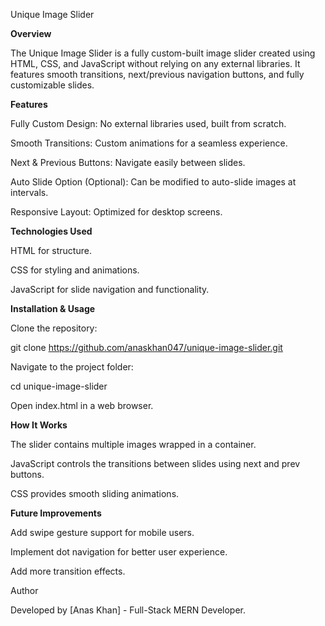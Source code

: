 Unique Image Slider

**Overview**

The Unique Image Slider is a fully custom-built image slider created using HTML, CSS, and JavaScript without relying on any external libraries. It features smooth transitions, next/previous navigation buttons, and fully customizable slides.

**Features**

Fully Custom Design: No external libraries used, built from scratch.

Smooth Transitions: Custom animations for a seamless experience.

Next & Previous Buttons: Navigate easily between slides.

Auto Slide Option (Optional): Can be modified to auto-slide images at intervals.

Responsive Layout: Optimized for desktop screens.

**Technologies Used**

HTML for structure.

CSS for styling and animations.

JavaScript for slide navigation and functionality.

**Installation & Usage**

Clone the repository:

git clone https://github.com/anaskhan047/unique-image-slider.git

Navigate to the project folder:

cd unique-image-slider

Open index.html in a web browser.

**How It Works**

The slider contains multiple images wrapped in a container.

JavaScript controls the transitions between slides using next and prev buttons.

CSS provides smooth sliding animations.

**Future Improvements**

Add swipe gesture support for mobile users.

Implement dot navigation for better user experience.

Add more transition effects.


Author

Developed by [Anas Khan] - Full-Stack MERN Developer.

